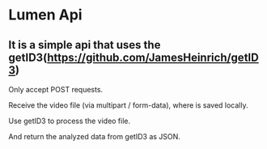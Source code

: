 # Lumen Api
## It is a simple api that uses the getID3(https://github.com/JamesHeinrich/getID3)   

Only accept POST requests.

Receive the video file (via multipart / form-data), where is saved locally.

Use getID3 to process the video file.

And return the analyzed data from getID3 as JSON.


